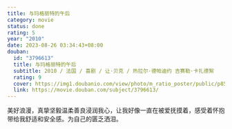 ```yaml
---
title: 与玛格丽特的午后
category: movie
status: done
rating: 5
year: "2010"
date: 2023-08-26 03:34:43+08:00
douban:
  id: "3796613"
  title: 与玛格丽特的午后
  subtitle: 2010 / 法国 / 喜剧 / 让·贝克 / 热拉尔·德帕迪约 吉赛勒·卡扎德絮
  rating: 9
  cover: https://img1.doubanio.com/view/photo/m_ratio_poster/public/p855075428.jpg
  link: https://movie.douban.com/subject/3796613/
---
```


美好浪漫，真挚坚毅温柔善良浸润我心，让我好像一直在被爱抚摸着，感受着怀抱带给我舒适和安全感。为自己的匮乏洒泪。

